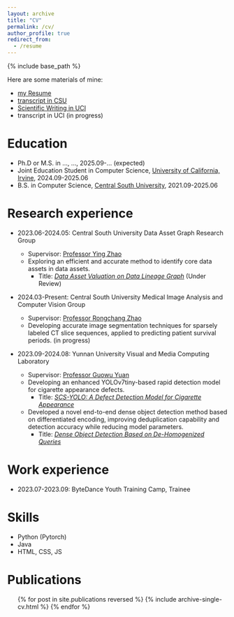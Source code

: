 ```yaml
---
layout: archive
title: "CV"
permalink: /cv/
author_profile: true
redirect_from:
  - /resume
---
```


{% include base_path %}

Here are some materials of mine:
* [my Resume](https://merry7cherry.github.io/cherry-Ma/files/ChenruiMa_Resume.pdf)
* [transcript in CSU](https://merry7cherry.github.io/cherry-Ma/files/transcript.pdf)
* [Scientific Writing in UCI](https://merry7cherry.github.io/cherry-Ma/files/Scientific-Writing-Grade.pdf)
* transcript in UCI (in progress)

Education
======
* Ph.D or M.S. in ..., ..., 2025.09-... (expected)
* Joint Education Student in Computer Science, [University of California, Irvine](https://uci.edu/), 2024.09-2025.06
* B.S. in Computer Science, [Central South University](https://www.csu.edu.cn/), 2021.09-2025.06

Research experience
======
* 2023.06-2024.05: Central South University Data Asset Graph Research Group
  * Supervisor: [Professor Ying Zhao](https://faculty.csu.edu.cn/zhaoying/en/index.htm)
  * Exploring an efficient and accurate method to identify core data assets in data assets. 
      * Title: [_Data Asset Valuation on Data Lineage Graph_](https://merry7cherry.github.io/cherry-Ma/files/BIG-2024-0115_Proof_hi.pdf) (Under Review)


* 2024.03-Present: Central South University Medical Image Analysis and Computer Vision Group
  * Supervisor: [Professor Rongchang Zhao](https://rongchangzhao.github.io/)
  * Developing accurate image segmentation techniques for sparsely labeled CT slice sequences, applied to predicting patient survival periods. (in progress)

* 2023.09-2024.08: Yunnan University Visual and Media Computing Laboratory
  * Supervisor: [Professor Guowu Yuan](http://www.ise.ynu.edu.cn/teacher/797?lang=zh-cn)
  * Developing an enhanced YOLOv7tiny-based rapid detection model for cigarette appearance defects.
      * Title: [_SCS-YOLO: A Defect Detection Model for Cigarette Appearance_](https://doi.org/10.3390/electronics13183761)
  * Developed a novel end-to-end dense object detection method based on differentiated encoding, improving deduplication capability and detection accuracy while reducing model parameters. 
      * Title: [_Dense Object Detection Based on De-Homogenized Queries_](https://doi.org/10.3390/electronics13122312)


Work experience
======
* 2023.07-2023.09: ByteDance Youth Training Camp, Trainee

Skills
======
* Python (Pytorch)
* Java
* HTML, CSS, JS

Publications
======
  <ul>{% for post in site.publications reversed %}
    {% include archive-single-cv.html %}
  {% endfor %}</ul>
  
